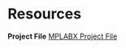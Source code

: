 # **Resources**

**Project File**
[MPLABX Project File](https://github.com/user-attachments/files/20053985/Temperature_working_27.zip)
